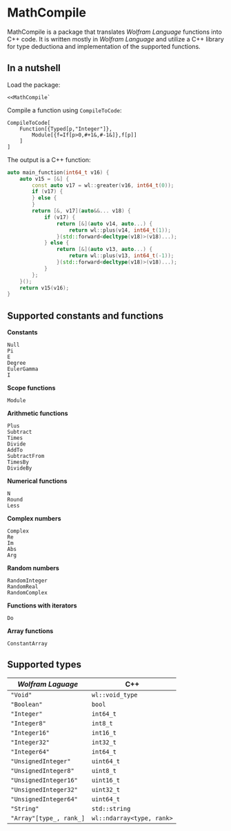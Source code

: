 # MathCompile

MathCompile is a package that translates *Wolfram Language* functions into C++ code. It is written mostly in *Wolfram Language* and utilize a C++ library for type deductiona and implementation of the supported functions. 

## In a nutshell

Load the package:
```
<<MathCompile`
```
Compile a function using `CompileToCode`:
```
CompileToCode[
    Function[{Typed[p,"Integer"]},
        Module[{f=If[p>0,#+1&,#-1&]},f[p]]
    ]
]
```
The output is a C++ function: 
```c++
auto main_function(int64_t v16) {
    auto v15 = [&] {
        const auto v17 = wl::greater(v16, int64_t(0));
        if (v17) {
        } else {
        }
        return [&, v17](auto&&... v18) {
            if (v17) {
                return [&](auto v14, auto...) {
                    return wl::plus(v14, int64_t(1));
                }(std::forward<decltype(v18)>(v18)...);
            } else {
                return [&](auto v13, auto...) {
                    return wl::plus(v13, int64_t(-1));
                }(std::forward<decltype(v18)>(v18)...);
            }
        };
    }();
    return v15(v16);
}
```

## Supported constants and functions

**Constants**
```
Null
Pi
E
Degree
EulerGamma
I
```
**Scope functions**
```
Module
```
**Arithmetic functions**
```
Plus
Subtract
Times
Divide
AddTo
SubtractFrom
TimesBy
DivideBy
```
**Numerical functions**
```
N
Round
Less
```
**Complex numbers**
```
Complex
Re
Im
Abs
Arg
```
**Random numbers**
```
RandomInteger
RandomReal
RandomComplex
```
**Functions with iterators**
```
Do
```
**Array functions**
```
ConstantArray
```

## Supported types

| *Wolfram Laguage*       | C++                       |
| ----------------------- | ------------------------- |
| `"Void"`                | `wl::void_type`           |
| `"Boolean"`             | `bool`                    |
| `"Integer"`             | `int64_t`                 |
| `"Integer8"`            | `int8_t`                  |
| `"Integer16"`           | `int16_t`                 |
| `"Integer32"`           | `int32_t`                 |
| `"Integer64"`           | `int64_t`                 |
| `"UnsignedInteger"`     | `uint64_t`                |
| `"UnsignedInteger8"`    | `uint8_t`                 |
| `"UnsignedInteger16"`   | `uint16_t`                |
| `"UnsignedInteger32"`   | `uint32_t`                |
| `"UnsignedInteger64"`   | `uint64_t`                |
| `"String"`              | `std::string`             |
| `"Array"[type_, rank_]` | `wl::ndarray<type, rank>` |
